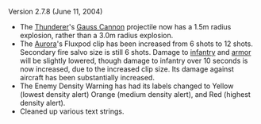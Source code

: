 Version 2.7.8 (June 11, 2004)

- The [Thunderer](Thunderer.md)'s [Gauss Cannon](Gauss_Cannon.md) projectile now
  has a 1.5m radius explosion, rather than a 3.0m radius explosion.
- The [Aurora](Aurora.md)'s Fluxpod clip has been increased from 6 shots to 12
  shots. Secondary fire salvo size is still 6 shots. Damage to
  [infantry](../terminology/Infantry.md) and [armor](../Armor.md) will be
  slightly lowered, though damage to infantry over 10 seconds is now increased,
  due to the increased clip size. Its damage against aircraft has been
  substantially increased.
- The Enemy Density Warning has had its labels changed to Yellow (lowest density
  alert) Orange (medium density alert), and Red (highest density alert).
- Cleaned up various text strings.

<!--[category:Patches](category:Patches.md)-->

